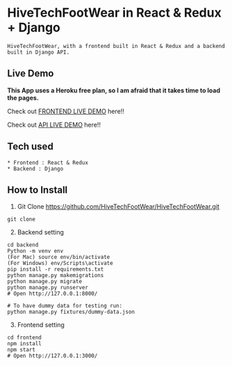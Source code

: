 # HiveTechFootWear in React & Redux + Django

```
HiveTechFootWear, with a frontend built in React & Redux and a backend built in Django API.
```

## Live Demo

**This App uses a Heroku free plan, so I am afraid that it takes time to load the pages.**

Check out [FRONTEND LIVE DEMO](https://hivetechfootwear-frontend.herokuapp.com/) here!!

Check out [API LIVE DEMO](https://hivetechfootwear-backend.herokuapp.com/) here!!

## Tech used

```
* Frontend : React & Redux
* Backend : Django
```

## How to Install

1. Git Clone https://github.com/HiveTechFootWear/HiveTechFootWear.git

```
git clone 
```

2. Backend setting

```
cd backend
Python -m venv env
(For Mac) source env/bin/activate
(For Windows) env/Scripts\activate
pip install -r requirements.txt
python manage.py makemigrations
python manage.py migrate
python manage.py runserver
# Open http://127.0.0.1:8000/

# To have dummy data for testing run:
python manage.py fixtures/dummy-data.json
```

3. Frontend setting

```
cd frontend
npm install
npm start
# Open http://127.0.0.1:3000/
```
